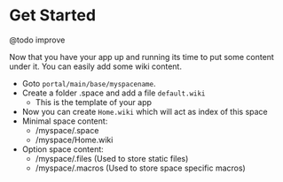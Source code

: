 Get Started
===========

@todo improve

Now that you have your app up and running its time to put some content
under it. You can easily add some wiki content.

-   Goto `portal/main/base/myspacename`.
-   Create a folder .space and add a file `default.wiki`
    -   This is the template of your app
-   Now you can create `Home.wiki` which will act as index of this space
-   Minimal space content:
    -   /myspace/.space
    -   /myspace/Home.wiki
-   Option space content:
    -   /myspace/.files (Used to store static files)
    -   /myspace/.macros (Used to store space specific macros)
